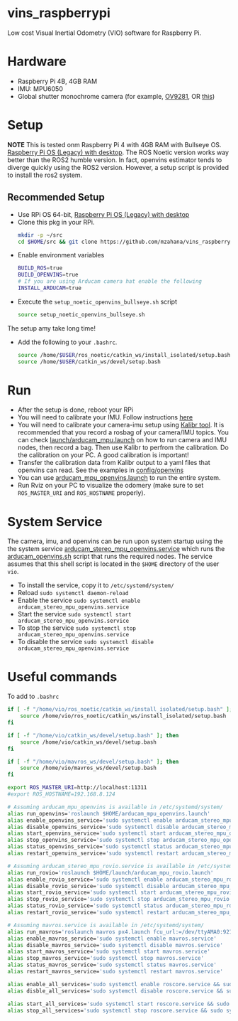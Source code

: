 # vins_raspberrypi
Low cost Visual Inertial Odometry (VIO) software for Raspberry Pi.

# Hardware
* Raspberry Pi 4B, 4GB RAM
* IMU: MPU6050
* Global shutter monochrome camera (for example, [OV9281](https://www.arducam.com/product/arducam-ov9281-1mp-global-shutter-noir-mono-mipi-camera-with-130deg-m12-mount-for-raspberry-pi/), OR [this](https://www.uctronics.com/arducam-ov9281-monochrome-global-shutter-camera-module-wide-angle.html))


# Setup
**NOTE** This is tested onm Raspberry Pi 4 with 4GB RAM with Bullseye OS. [Raspberry Pi OS (Legacy) with desktop](https://www.raspberrypi.com/software/operating-systems/). The ROS Noetic version works way better than the ROS2 humble version. In fact, openvins estimator tends to diverge quickly using the ROS2 version. However, a setup script is provided to install the ros2 system.

## Recommended Setup
* Use RPi OS 64-bit, [Raspberry Pi OS (Legacy) with desktop](https://www.raspberrypi.com/software/operating-systems/)
* Clone this pkg in your RPi.
    ```sh
    mkdir -p ~/src
    cd $HOME/src && git clone https://github.com/mzahana/vins_raspberrypi.git
    ```
* Enable environment variables
    ```sh
    BUILD_ROS=true
    BUILD_OPENVINS=true
    # If you are using Arducam camera hat enable the following
    INSTALL_ARDUCAM=true
    ```
* Execute the `setup_noetic_openvins_bullseye.sh` script
    ```sh
    source setup_noetic_openvins_bullseye.sh
    ```
The setup amy take long time!

* Add the following to your `.bashrc`.
    ```sh
    source /home/$USER/ros_noetic/catkin_ws/install_isolated/setup.bash
    source /home/$USER/catkin_ws/devel/setup.bash
    ```
# Run
* After the setup is done, reboot your RPi
* You will need to calibrate your IMU. Follow instructions [here](https://github.com/Brazilian-Institute-of-Robotics/mpu6050_driver)
* You will need to  calibrate your camera-imu setup using [Kalibr tool](https://github.com/ethz-asl/kalibr). It is recommended that you record a rosbag of your camera/IMU topics. You can check [launch/arducam_mpu.launch](launch/arducam_mpu.launch) on how to run camera and IMU nodes, then record a bag.  Then use Kalibr to perfrom the calibration. Do the calibration on your PC. A good calibration is important!
* Transfer the calibration data from Kalibr output to a yaml files that openvins can read. See the examples in [config/openvins](config/openvins)
* You can use [arducam_mpu_openvins.launch](launch/arducam_mpu_openvins.launch) to run the entire system.
* Run Rviz on your PC to visualize the odomery (make sure to set `ROS_MASTER_URI` and `ROS_HOSTNAME` properly).

# System Service
The camera, imu, and openvins can be run upon system startup using the the system service [arducam_stereo_mpu_openvins.service](services/arducam_stereo_mpu_openvins.service) which runs the [arducam_openvins.sh](services/arducam_openvins.sh) script that runs the required nodes. The service assumes that this shell script is located in the `$HOME` directory of the user `vio`. 
* To install the service, copy it to `/etc/systemd/system/`
* Reload `sudo systemctl daemon-reload`
* Enable the service `sudo systemctl enable arducam_stereo_mpu_openvins.service`
* Start the service `sudo systemctl start arducam_stereo_mpu_openvins.service`
* To stop the service `sudo systemctl stop arducam_stereo_mpu_openvins.service`
* To disable the service `sudo systemctl disable arducam_stereo_mpu_openvins.service`

# Useful commands
To add to `.bashrc`

```sh
if [ -f "/home/vio/ros_noetic/catkin_ws/install_isolated/setup.bash" ]; then
    source /home/vio/ros_noetic/catkin_ws/install_isolated/setup.bash
fi

if [ -f "/home/vio/catkin_ws/devel/setup.bash" ]; then
    source /home/vio/catkin_ws/devel/setup.bash
fi

if [ -f "/home/vio/mavros_ws/devel/setup.bash" ]; then
    source /home/vio/mavros_ws/devel/setup.bash
fi

export ROS_MASTER_URI=http://localhost:11311
#export ROS_HOSTNAME=192.168.8.124

# Assuming arducam_mpu_openvins is available in /etc/systemd/system/
alias run_openvins='roslaunch $HOME/arducam_mpu_openvins.launch'
alias enable_openvins_service='sudo systemctl enable arducam_stereo_mpu_openvins.service'
alias disable_openvins_service='sudo systemctl disable arducam_stereo_mpu_openvins.service'
alias start_openvins_service='sudo systemctl start arducam_stereo_mpu_openvins.service'
alias stop_openvins_service='sudo systemctl stop arducam_stereo_mpu_openvins.service'
alias status_openvins_service='sudo systemctl status arducam_stereo_mpu_openvins.service'
alias restart_openvins_service='sudo systemctl restart arducam_stereo_mpu_openvins.service'

# Assuming arducam_stereo_mpu_rovio.service is available in /etc/systemd/system/
alias run_rovio='roslaunch $HOME/launch/arducam_mpu_rovio.launch'
alias enable_rovio_service='sudo systemctl enable arducam_stereo_mpu_rovio.service'
alias disable_rovio_service='sudo systemctl disable arducam_stereo_mpu_rovio.service'
alias start_rovio_service='sudo systemctl start arducam_stereo_mpu_rovio.service'
alias stop_rovio_service='sudo systemctl stop arducam_stereo_mpu_rovio.service'
alias status_rovio_service='sudo systemctl status arducam_stereo_mpu_rovio.service'
alias restart_rovio_service='sudo systemctl restart arducam_stereo_mpu_rovio.service'

# Assuming mavros.service is available in /etc/systemd/system/
alias run_mavros='roslaunch mavros px4.launch fcu_url:=/dev/ttyAMA0:921600'
alias enable_mavros_service='sudo systemctl enable mavros.service'
alias disable_mavros_service='sudo systemctl disable mavros.service'
alias start_mavros_service='sudo systemctl start mavros.service'
alias stop_mavros_service='sudo systemctl stop mavros.service'
alias status_mavros_service='sudo systemctl status mavros.service'
alias restart_mavros_service='sudo systemctl restart mavros.service'

alias enable_all_services='sudo systemctl enable roscore.service && sudo systemctl enable mavros.service && sudo systemctl enable arducam_stereo_mpu_rovio.service && sudo systemctl enable vio_watchdog.service'
alias disble_all_services='sudo systemctl disable roscore.service && sudo systemctl disble mavros.service && sudo systemctl disable arducam_stereo_mpu_rovio.service && sudo systemctl disable vio_watchdog.service'

alias start_all_services='sudo systemctl start roscore.service && sudo systemctl start mavros.service && sudo systemctl start arducam_stereo_mpu_rovio.service && sudo systemctl start vio_watchdog.service'
alias stop_all_services='sudo systemctl stop roscore.service && sudo systemctl stop mavros.service && sudo systemctl stop arducam_stereo_mpu_rovio.service && sudo systemctl stop vio_watchdog.service'
```